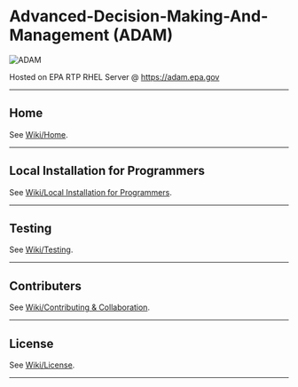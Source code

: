 # Advanced-Decision-Making-And-Management (ADAM)

![ADAM](https://www.epa.gov/sites/production/files/2013-06/epa_seal_verysmall_trim.gif)

Hosted on EPA RTP RHEL Server @ <https://adam.epa.gov>

***

## Home

See [Wiki/Home](https://github.com/USEPA/Advanced-Decision-Making-And-Management/wiki).
***

## Local Installation for Programmers

See [Wiki/Local Installation for Programmers](https://github.com/USEPA/Advanced-Decision-Making-And-Management/wiki/Local-Installation-for-Programmers).
***

## Testing

See [Wiki/Testing](https://github.com/USEPA/Advanced-Decision-Making-And-Management/wiki/Testing).
***

## Contributers

See [Wiki/Contributing & Collaboration](https://github.com/USEPA/Advanced-Decision-Making-And-Management/wiki/Contributers).
***

## License

See [Wiki/License](https://github.com/USEPA/Advanced-Decision-Making-And-Management/wiki/License).
***
